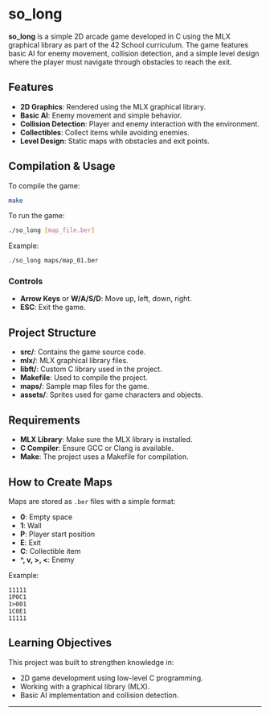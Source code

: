 # so_long

**so_long** is a simple 2D arcade game developed in C using the MLX graphical library as part of the 42 School curriculum. The game features basic AI for enemy movement, collision detection, and a simple level design where the player must navigate through obstacles to reach the exit.

## Features

- **2D Graphics**: Rendered using the MLX graphical library.
- **Basic AI**: Enemy movement and simple behavior.
- **Collision Detection**: Player and enemy interaction with the environment.
- **Collectibles**: Collect items while avoiding enemies.
- **Level Design**: Static maps with obstacles and exit points.

## Compilation & Usage

To compile the game:

```bash
make
```

To run the game:

```bash
./so_long [map_file.ber]
```

Example:

```bash
./so_long maps/map_01.ber
```

### Controls

- **Arrow Keys** or **W/A/S/D**: Move up, left, down, right.
- **ESC**: Exit the game.

## Project Structure

- **src/**: Contains the game source code.
- **mlx/**: MLX graphical library files.
- **libft/**: Custom C library used in the project.
- **Makefile**: Used to compile the project.
- **maps/**: Sample map files for the game.
- **assets/**: Sprites used for game characters and objects.

## Requirements

- **MLX Library**: Make sure the MLX library is installed.
- **C Compiler**: Ensure GCC or Clang is available.
- **Make**: The project uses a Makefile for compilation.

## How to Create Maps

Maps are stored as `.ber` files with a simple format:
- **0**: Empty space
- **1**: Wall
- **P**: Player start position
- **E**: Exit
- **C**: Collectible item
- **^, v, >, <**: Enemy

Example:

```
11111
1P0C1
1>001
1C0E1
11111
```

## Learning Objectives

This project was built to strengthen knowledge in:

- 2D game development using low-level C programming.
- Working with a graphical library (MLX).
- Basic AI implementation and collision detection.

---
